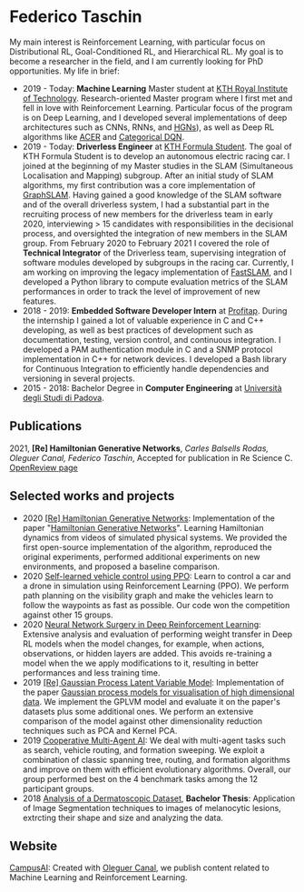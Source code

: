 # Federico Taschin
My main interest is Reinforcement Learning, with particular focus on Distributional RL, Goal-Conditioned RL, and Hierarchical RL. My goal is to become a researcher in the field, and I am currently looking for PhD opportunities. My life in brief:

- 2019 - Today: **Machine Learning** Master student at [KTH Royal Institute of Technology](https://www.kth.se/en). Research-oriented Master program where I first met and fell in love with Reinforcement Learning. Particular focus of the program is on Deep Learning, and I developed several implementations of deep architectures such as CNNs, RNNs, and [HGNs](https://github.com/CampusAI/Hamiltonian-Generative-Networks)), as well as Deep RL algorithms like [ACER](https://github.com/fedetask/ACER-torch) and [Categorical DQN](https://github.com/fedetask/categorical-dqn).
- 2019 - Today: **Driverless Engineer** at [KTH Formula Student](https://www.kthformulastudent.se/). The goal of KTH Formula Student is to develop an autonomous electric racing car. I joined at the beginning of my Master studies in the SLAM (Simultaneous Localisation and Mapping) subgroup. After an initial study of SLAM algorithms, my first contribution was a core implementation of [GraphSLAM](http://robots.stanford.edu/papers/thrun.graphslam.pdf). Having gained a good knowledge of the SLAM software and of the overall driverless system, I had a substantial part in the recruiting process of new members for the driverless team in early 2020, interviewing > 15 candidates with responsibilities in the decisional process, and oversighted the integration of new members in the SLAM group. From February 2020 to February 2021 I covered the role of **Technical Integrator** of the Driverless team, supervising integration of software modules developed by subgroups in the racing car.  Currently, I am working on improving the legacy implementation of [FastSLAM](http://robots.stanford.edu/papers/Montemerlo03a.pdf), and I developed a Python library to compute evaluation metrics of the SLAM performances in order to track the level of improvement of new features.
- 2018 - 2019: **Embedded Software Developer Intern** at [Profitap](https://www.profitap.com/). During the internship I gained a lot of valuable experience in C and C++ developing, as well as best practices of development such as documentation, testing, version control, and continuous integration. I developed a PAM authentication module in C and a SNMP protocol implementation in C++ for network devices. I developed a Bash library for Continuous Integration to efficiently handle dependencies and versioning in several projects.
- 2015 - 2018: Bachelor Degree in **Computer Engineering** at [Università degli Studi di Padova](https://www.unipd.it/). 


## Publications
2021, **[Re] Hamiltonian Generative Networks**, *Carles Balsells Rodas, Oleguer Canal, Federico Taschin*, Accepted for publication in Re Science C. [OpenReview page](https://openreview.net/forum?id=Zszk4rXgesL) 


## Selected works and projects
 - 2020 [[Re] Hamiltonian Generative Networks](https://github.com/CampusAI/Hamiltonian-Generative-Networks): Implementation of the paper "[Hamiltonian Generative Networks](https://iclr.cc/virtual_2020/poster_HJenn6VFvB.html)". Learning Hamiltonian dynamics from videos of simulated physical systems. We provided the first open-source implementation of the algorithm, reproduced the original experiments, performed additional experiments on new environments, and proposed a baseline comparison.
- 2020 [Self-learned vehicle control using PPO](https://github.com/fedetask/my-works/tree/main/self-driving): Learn to control a car and a drone in simulation using Reinforcement Learning (PPO). We perform path planning on the visibility graph and make the vehicles learn to follow the waypoints as fast as possible. Our code won the competition against other 15 groups.
- 2020 [Neural Network Surgery in Deep Reinforcement Learning](https://campusai.github.io/experiments/nn_surgery): Extensive analysis and evaluation of performing weight transfer in Deep RL models when the model changes, for example, when actions, observations, or hidden layers are added. This avoids re-training a model when the we apply modifications to it, resulting in better performances and less training time.  
- 2019 [[Re] Gaussian Process Latent Variable Model](https://github.com/OleguerCanal/GPLVM): Implementation of the paper [Gaussian process models for visualisation of high dimensional data](https://proceedings.neurips.cc/paper/2003/file/9657c1fffd38824e5ab0472e022e577e-Paper.pdf). We implement the GPLVM model and evaluate it on the paper's datasets plus some additional ones. We perform an extensive comparison of the model against other dimensionality reduction techniques such as PCA and Kernel PCA.
- 2019 [Cooperative Multi-Agent AI](https://github.com/fedetask/my-works/tree/main/cooperative-agents): We deal with multi-agent tasks such as search, vehicle routing, and formation sweeping. We exploit a combination of classic spanning tree, routing, and formation algorithms and improve on them with efficient evolutionary algorithms. Overall, our group performed best on the 4 benchmark tasks among the 12 participant groups. 
- 2018 [Analysis of a Dermatoscopic Dataset](https://github.com/fedetask/my-works/tree/main/analysis-dermatoscopic), **Bachelor Thesis**: Application of Image Segmentation techniques to images of melanocytic lesions, extrcting their shape and size and analyzing the data.

## Website
[CampusAI](https://campusai.github.io/): Created with [Oleguer Canal](https://github.com/OleguerCanal), we publish content related to Machine Learning and Reinforcement Learning.
